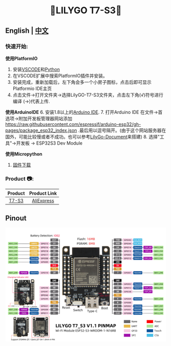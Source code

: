 <h1 align = "center">🌟LILYGO T7-S3🌟</h1>

## **English | [中文](./README_CN.MD)**

<h3 align = "left">快速开始:</h3>


**使用PlatformIO**
1. 安装[VSCODE](https://code.visualstudio.com/)和[Python](https://www.python.org/)
2. 在VSCODE扩展中搜索PlatformIO插件并安装。
3. 安装完成，重新加载后，左下角会多一个小房子图标，点击后即可显示Platformio IDE主页
4. 点击文件->打开文件夹->选择LilyGO-T7-S3文件夹，点击左下角(√)符号进行编译 (→)代表上传.

**使用ArduinoIDE**
6. 安装1.8以上的[Arduino IDE](http://www.arduino.cc/en/main/software).
7. 打开Arduino IDE 在文件->首选项->附加开发板管理器网站添加 https://raw.githubusercontent.com/espressif/arduino-esp32/gh-pages/package_esp32_index.json .最后用以逗号隔开。(由于这个网站服务器在国外，可能比较慢或者不成功。也可以参考[LilyGo-Document](https://github.com/Xinyuan-LilyGO/LilyGo-Document)来搭建)
8. 选择"工具"->开发板 -> ESP32S3 Dev Module

**使用Micropython**
1. [固件下载](https://micropython.org/download/GENERIC_S3_SPIRAM/)

<h3 align = "left">Product 📷:</h3>

|  Product  | Product  Link  |
| :-------: | :------------: |
| [T7-S3]() | [AliExpress]() |

## Pinout
![](image/T7-S3.jpg)
